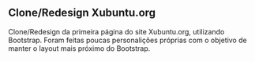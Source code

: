 ## Clone/Redesign Xubuntu.org

Clone/Redesign da primeira página do site Xubuntu.org, utilizando Bootstrap. Foram feitas poucas personalições próprias com o objetivo de manter o layout mais próximo do Bootstrap.